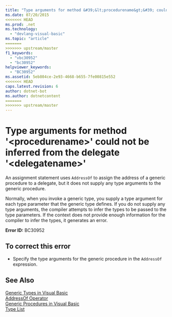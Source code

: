 ```yaml
---
title: "Type arguments for method &#39;&lt;procedurename&gt;&#39; could not be inferred from the delegate &#39;&lt;delegatename&gt;&#39;"
ms.date: 07/20/2015
<<<<<<< HEAD
ms.prod: .net
ms.technology: 
  - "devlang-visual-basic"
ms.topic: "article"
=======
>>>>>>> upstream/master
f1_keywords: 
  - "vbc30952"
  - "bc30952"
helpviewer_keywords: 
  - "BC30952"
ms.assetid: 5eb804ce-2e93-4668-b655-7fe00815e552
<<<<<<< HEAD
caps.latest.revision: 6
author: dotnet-bot
ms.author: dotnetcontent
=======
>>>>>>> upstream/master
---
```

# Type arguments for method &#39;&lt;procedurename&gt;&#39; could not be inferred from the delegate &#39;&lt;delegatename&gt;&#39;
An assignment statement uses `AddressOf` to assign the address of a generic procedure to a delegate, but it does not supply any type arguments to the generic procedure.  
  
 Normally, when you invoke a generic type, you supply a type argument for each type parameter that the generic type defines. If you do not supply any type arguments, the compiler attempts to infer the types to be passed to the type parameters. If the context does not provide enough information for the compiler to infer the types, it generates an error.  
  
 **Error ID:** BC30952  
  
## To correct this error  
  
-   Specify the type arguments for the generic procedure in the `AddressOf` expression.  
  
## See Also  
 [Generic Types in Visual Basic](../../visual-basic/programming-guide/language-features/data-types/generic-types.md)  
 [AddressOf Operator](../../visual-basic/language-reference/operators/addressof-operator.md)  
 [Generic Procedures in Visual Basic](../../visual-basic/programming-guide/language-features/data-types/generic-procedures.md)  
 [Type List](../../visual-basic/language-reference/statements/type-list.md)
